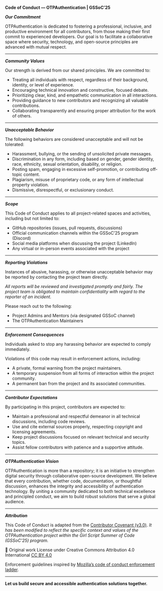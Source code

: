 **Code of Conduct — OTPAuthentication | GSSoC’25**

***Our Commitment***

OTPAuthentication is dedicated to fostering a professional, inclusive, and productive environment for all contributors, from those making their first commit to experienced developers. Our goal is to facilitate a collaborative space where security, technology, and open-source principles are advanced with mutual respect.

---

***Community Values***

Our strength is derived from our shared principles. We are committed to:
- Treating all individuals with respect, regardless of their background, identity, or level of experience.
- Encouraging technical innovation and constructive, focused debate.
- Prioritizing clear, kind, and empathetic communication in all interactions.
- Providing guidance to new contributors and recognizing all valuable contributions.
- Collaborating transparently and ensuring proper attribution for the work of others.

---

***Unacceptable Behavior***

The following behaviors are considered unacceptable and will not be tolerated:
- Harassment, bullying, or the sending of unsolicited private messages.
- Discrimination in any form, including based on gender, gender identity, race, ethnicity, sexual orientation, disability, or religion.
- Posting spam, engaging in excessive self-promotion, or contributing off-topic content.
- Plagiarism, misuse of proprietary code, or any form of intellectual property violation.
- Dismissive, disrespectful, or exclusionary conduct.

---

***Scope***

This Code of Conduct applies to all project-related spaces and activities, including but not limited to:
- GitHub repositories (issues, pull requests, discussions)
- Official communication channels within the GSSoC’25 program (Discord)
- Social media platforms when discussing the project (LinkedIn)
- Any virtual or in-person events associated with the project

---

***Reporting Violations***

Instances of abusive, harassing, or otherwise unacceptable behavior may be reported by contacting the project team directly. 

*All reports will be reviewed and investigated promptly and fairly. The project team is obligated to maintain confidentiality with regard to the reporter of an incident.*

Please reach out to the following:
- Project Admins and Mentors (via designated GSSoC channel)
- The OTPAuthentication Maintainers 

---

***Enforcement Consequences***

Individuals asked to stop any harassing behavior are expected to comply immediately. 

Violations of this code may result in enforcement actions, including:
- A private, formal warning from the project maintainers.
- A temporary suspension from all forms of interaction within the project community.
- A permanent ban from the project and its associated communities.

---

***Contributor Expectations***

By participating in this project, contributors are expected to:
- Maintain a professional and respectful demeanor in all technical discussions, including code reviews.
- Use and cite external sources properly, respecting copyright and licensing agreements.
- Keep project discussions focused on relevant technical and security topics.
- Assist fellow contributors with patience and a supportive attitude.

---

***OTPAuthentication Vision***

OTPAuthentication is more than a repository; it is an initiative to strengthen digital security through collaborative open-source development. We believe that every contribution, whether code, documentation, or thoughtful discussion, enhances the integrity and accessibility of authentication technology. By uniting a community dedicated to both technical excellence and principled conduct, we aim to build robust solutions that serve a global audience.

---

***Attribution***

This Code of Conduct is adapted from the [Contributor Covenant (v3.0)](https://www.contributor-covenant.org/version/3/0/code_of_conduct/). *It has been modified to reflect the specific context and values of the OTPAuthentication project within the Girl Script Summer of Code (GSSoC’25) program.*

📌 Original work License under Creative Commons Attribution 4.0 International [CC BY 4.0](https://creativecommons.org/licenses/by/4.0/)

Enforcement guidelines inspired by [Mozilla’s code of conduct enforcement ladder](https://github.com/mozilla/diversity).

---

**Let us build secure and accessible authentication solutions together.**